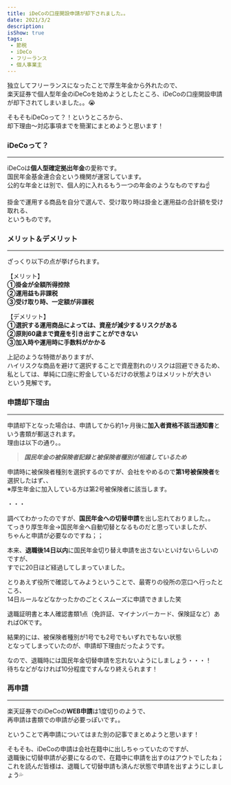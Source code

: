 ```yaml
---
title: iDeCoの口座開設申請が却下されました。。
date: 2021/3/2
description: 
isShow: true
tags:
 - 節税
 - iDeCo
 - フリーランス
 - 個人事業主
---
```

独立してフリーランスになったことで厚生年金から外れたので、  
楽天証券で個人型年金のiDeCoを始めようとしたところ、iDeCoの口座開設申請が却下されてしまいました。。:sob:

そもそもiDeCoって？！というところから、  
却下理由〜対応事項までを簡潔にまとめようと思います！

### iDeCoって？
---
iDeCoは**個人型確定拠出年金**の愛称です。  
国民年金基金連合会という機関が運営しています。  
公的な年金とは別で、個人的に入れるもう一つの年金のようなものですね:point_up:

 
掛金で運用する商品を自分で選んで、受け取り時は掛金と運用益の合計額を受け取れる、  
というものです。

### メリット＆デメリット
---
ざっくり以下の点が挙げられます。  

【メリット】  
**①掛金が全額所得控除  
②運用益も非課税  
③受け取り時、一定額が非課税**

【デメリット】  
**①選択する運用商品によっては、資産が減少するリスクがある  
②原則60歳まで資産を引き出すことができない  
③加入時や運用時に手数料がかかる**

上記のような特徴がありますが、  
ハイリスクな商品を避けて選択することで資産割れのリスクは回避できるため、  
私としては、単純に口座に貯金しているだけの状態よりはメリットが大きい  
という見解です。

### 申請却下理由
---
申請却下となった場合は、申請してから約1ヶ月後に**加入者資格不該当通知書**という書類が郵送されます。  
理由は以下の通り。。  

> ***国民年金の被保険者記録と被保険者種別が相違しているため***

申請時に被保険者種別を選択するのですが、会社をやめるので**第1号被保険者**を選択したはず、、  
※厚生年金に加入している方は第2号被保険者に該当します。  


・・・


調べてわかったのですが、**国民年金への切替申請**を出し忘れておりました。。  
てっきり厚生年金→国民年金へ自動切替となるものだと思っていましたが、  
ちゃんと申請が必要なのですね；；

本来、**退職後14日以内**に国民年金切り替え申請を出さないといけないらしいのですが、  
すでに20日ほど経過してしまっていました。

とりあえず役所で確認してみようということで、最寄りの役所の窓口へ行ったところ、  
14日ルールなどなかったかのごとくスムーズに申請できました笑

退職証明書と本人確認書類1点（免許証、マイナンバーカード、保険証など）あればOKです。

結果的には、被保険者種別が1号でも2号でもいずれでもない状態  
となってしまっていたのが、申請却下理由だったようです。

なので、退職時には国民年金切替申請を忘れないようにしましょう・・・！  
待ちなどがなければ10分程度ですんなり終えられます！

### 再申請
---
楽天証券でのiDeCoの**WEB申請**は1度切りのようで、  
再申請は書類での申請が必要っぽいです。。

ということで再申請についてはまた別の記事でまとめようと思います！  


そもそも、iDeCoの申請は会社在籍中に出しちゃっていたのですが、  
退職後に切替申請が必要になるので、在籍中に申請を出すのはアウトでしたね；  
これを読んだ皆様は、退職して切替申請も済んだ状態で申請を出すようにしましょう:sweat_drops:
